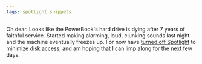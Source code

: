 ```yaml
---
tags: spotlight snippets
---
```


Oh dear. Looks like the PowerBook's hard drive is dying after 7 years of faithful service. Started making alarming, loud, clunking sounds last night and the machine eventually freezes up. For now have [turned off Spotlight](http://hints.macworld.com/article.php?story=20071102215912892) to minimize disk access, and am hoping that I can limp along for the next few days.
